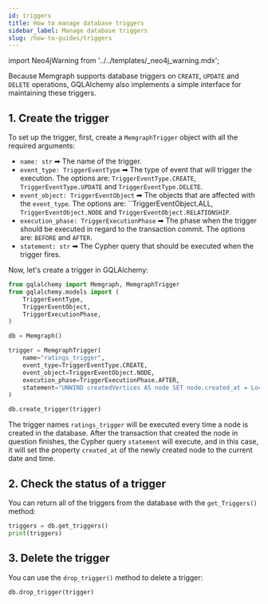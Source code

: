 ```yaml
---
id: triggers
title: How to manage database triggers
sidebar_label: Manage database triggers
slug: /how-to-guides/triggers
---
```


import Neo4jWarning from '../../templates/_neo4j_warning.mdx';

Because Memgraph supports database triggers on `CREATE`, `UPDATE` and `DELETE`
operations, GQLAlchemy also implements a simple interface for maintaining these
triggers. 

<Neo4jWarning/>

## 1. Create the trigger

To set up the trigger, first, create a `MemgraphTrigger` object with all the
required arguments:
- `name: str` ➡ The name of the trigger.
- `event_type: TriggerEventType` ➡ The type of event that will trigger the
  execution. The options are: `TriggerEventType.CREATE`,
  `TriggerEventType.UPDATE` and `TriggerEventType.DELETE`.
- `event_object: TriggerEventObject` ➡ The objects that are affected with the
  `event_type`. The options are: ``TriggerEventObject.ALL,
  `TriggerEventObject.NODE` and `TriggerEventObject.RELATIONSHIP`.
- `execution_phase: TriggerExecutionPhase` ➡ The phase when the trigger should
  be executed in regard to the transaction commit. The options are: `BEFORE` and
  `AFTER`.
- `statement: str` ➡ The Cypher query that should be executed when the trigger
  fires.

Now, let's create a trigger in GQLAlchemy:

```python
from gqlalchemy import Memgraph, MemgraphTrigger
from gqlalchemy.models import (
    TriggerEventType,
    TriggerEventObject,
    TriggerExecutionPhase,
)

db = Memgraph()

trigger = MemgraphTrigger(
    name="ratings_trigger",
    event_type=TriggerEventType.CREATE,
    event_object=TriggerEventObject.NODE,
    execution_phase=TriggerExecutionPhase.AFTER,
    statement="UNWIND createdVertices AS node SET node.created_at = LocalDateTime()",
)

db.create_trigger(trigger)
```

The trigger names `ratings_trigger` will be executed every time a node is
created in the database. After the transaction that created the node in question
finishes, the Cypher query `statement` will execute, and in this case, it will
set the property `created_at` of the newly created node to the current date and
time. 

## 2. Check the status of a trigger

You can return all of the triggers from the database with the `get_Triggers()`
method:

```python
triggers = db.get_triggers()
print(triggers)
```

## 3. Delete the trigger

You can use the `drop_trigger()` method to delete a trigger:

```python
db.drop_trigger(trigger)
```
